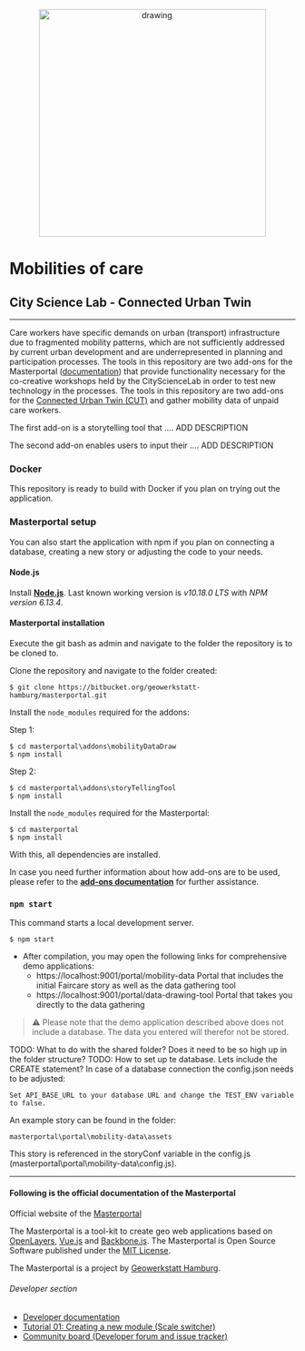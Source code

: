 <p align="center">
<img src="https://user-images.githubusercontent.com/36763878/158801092-5258806e-32e3-4512-9e72-8b5cf9534d1a.jpg" alt="drawing" width="400"/>
</p>

# Mobilities of care
## City Science Lab - Connected Urban Twin

---
Care workers have specific demands on urban (transport) infrastructure
due to fragmented mobility patterns, which are not sufficiently addressed
by current urban development and are underrepresented in planning and participation
processes. The tools in this repository are two add-ons for the Masterportal ([documentation](#following-is-the-official-documentation-of-the-masterportal))
that provide functionality necessary for the co-creative workshops
held by the CityScienceLab in order to test new technology in the
processes. The tools in this repository are two add-ons for the [Connected Urban Twin (CUT)](https://www.hamburg.de/cut/)
and gather mobility data of unpaid care workers.

The first add-on is a storytelling tool that .... ADD DESCRIPTION

The second add-on enables users to input their ....  ADD DESCRIPTION

### Docker
This repository is ready to build with Docker if you plan on trying out the application.

### Masterportal setup
You can also start the application with npm if you plan on connecting a database, creating a new story or adjusting the code to your needs.

#### Node.js

Install **[Node.js](http://nodejs.org)**. Last known working version is *v10.18.0 LTS* with *NPM version 6.13.4*.

#### Masterportal installation

Execute the git bash as admin and navigate to the folder the repository is to be cloned to.

Clone the repository and navigate to the folder created:

```console
$ git clone https://bitbucket.org/geowerkstatt-hamburg/masterportal.git
```

Install the `node_modules` required for the addons:

Step 1:
```console
$ cd masterportal\addons\mobilityDataDraw
$ npm install
```

Step 2:
```console
$ cd masterportal\addons\storyTellingTool
$ npm install
```

Install the `node_modules` required for the Masterportal:

```console
$ cd masterportal
$ npm install
```

With this, all dependencies are installed.

In case you need further information about how add-ons are to be used, please refer to the **[add-ons documentation](addonsVue.md)** for further assistance.

### `npm start`

This command starts a local development server.

```console
$ npm start
```

- After compilation, you may open the following links for comprehensive demo applications:
    - https://localhost:9001/portal/mobility-data Portal that includes the initial Faircare story as well as the data gathering tool
    - https://localhost:9001/portal/data-drawing-tool Portal that takes you directly to the data gathering

>⚠️ Please note that the demo application described above does not include a database. The data you entered will therefor not be stored.

TODO: What to do with the shared folder? Does it need to be so high up in the folder structure?
TODO: How to set up te database. Lets include the CREATE statement?
In case of a database connection the config.json needs to be adjusted:

```
Set API_BASE_URL to your database URL and change the TEST_ENV variable to false.
```

An example story can be found in the folder:
```
masterportal\portal\mobility-data\assets
```
This story is referenced in the storyConf variable in the config.js (masterportal\portal\mobility-data\config.js).

---
#### Following is the official documentation of the Masterportal

Official website of the [Masterportal](https://www.masterportal.org/)

The Masterportal is a tool-kit to create geo web applications based on [OpenLayers](https://openlayers.org), [Vue.js](https://vuejs.org/) and [Backbone.js](https://backbonejs.org). The Masterportal is Open Source Software published under the [MIT License](https://bitbucket.org/geowerkstatt-hamburg/masterportal/src/dev/License.txt).

The Masterportal is a project by [Geowerkstatt Hamburg](https://www.hamburg.de/geowerkstatt/).

###### Developer section

* [Developer documentation](doc/devdoc.md)
* [Tutorial 01: Creating a new module (Scale switcher)](https://bitbucket.org/geowerkstatt-hamburg/masterportal/src/dev/doc/vueTutorial.md)
* [Community board (Developer forum and issue tracker)](https://trello.com/c/qajdXkMa/110-willkommen)
